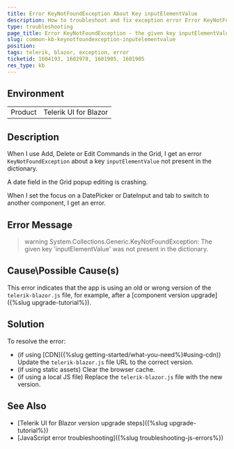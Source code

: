 ```yaml
---
title: Error KeyNotFoundException About Key inputElementValue
description: How to troubleshoot and fix exception error Error KeyNotFoundException The given key inputElementValue was not present in the dictionary
type: troubleshooting
page_title: Error KeyNotFoundException - the given key inputElementValue was not present in the dictionary
slug: common-kb-keynotfoundexception-inputelementvalue
position:
tags: telerik, blazor, exception, error
ticketid: 1604193, 1602978, 1601905, 1601905
res_type: kb
---
```


## Environment

<table>
    <tbody>
        <tr>
            <td>Product</td>
            <td>Telerik UI for Blazor</td>
        </tr>
    </tbody>
</table>


## Description

When I use Add, Delete or Edit Commands in the Grid, I get an error `KeyNotFoundException` about a key `inputElementValue` not present in the dictionary.

A date field in the Grid popup editing is crashing.

When I set the focus on a DatePicker or DateInput and tab to switch to another component, I get an error.


## Error Message

>warning System.Collections.Generic.KeyNotFoundException: The given key 'inputElementValue' was not present in the dictionary.


## Cause\Possible Cause(s)

This error indicates that the app is using an old or wrong version of the `telerik-blazor.js` file, for example, after a [component version upgrade]({%slug upgrade-tutorial%}).


## Solution

To resolve the error:

* (if using [CDN]({%slug getting-started/what-you-need%}#using-cdn)) Update the `telerik-blazor.js` file URL to the correct version.
* (if using static assets) Clear the browser cache.
* (if using a local JS file) Replace the `telerik-blazor.js` file with the new version.


## See Also

* [Telerik UI for Blazor version upgrade steps]({%slug upgrade-tutorial%})
* [JavaScript error troubleshooting]({%slug troubleshooting-js-errors%})
